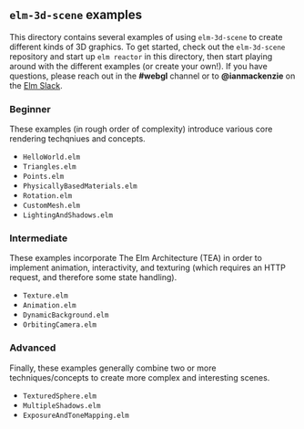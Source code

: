 ## `elm-3d-scene` examples

This directory contains several examples of using `elm-3d-scene` to create
different kinds of 3D graphics. To get started, check out the `elm-3d-scene`
repository and start up `elm reactor` in this directory, then start playing
around with the different examples (or create your own!). If you have questions,
please reach out in the **#webgl** channel or to **@ianmackenzie** on the [Elm Slack](https://elmlang.herokuapp.com).

### Beginner

These examples (in rough order of complexity) introduce various core rendering
techqniues and concepts.

- `HelloWorld.elm`
- `Triangles.elm`
- `Points.elm`
- `PhysicallyBasedMaterials.elm`
- `Rotation.elm`
- `CustomMesh.elm`
- `LightingAndShadows.elm`

### Intermediate

These examples incorporate The Elm Architecture (TEA) in order to implement
animation, interactivity, and texturing (which requires an HTTP request, and
therefore some state handling).

- `Texture.elm`
- `Animation.elm`
- `DynamicBackground.elm`
- `OrbitingCamera.elm`

### Advanced

Finally, these examples generally combine two or more techniques/concepts to
create more complex and interesting scenes. 

- `TexturedSphere.elm`
- `MultipleShadows.elm`
- `ExposureAndToneMapping.elm`

